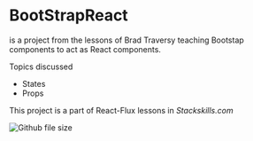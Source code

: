 # BootStrapReact

is a project from the lessons of Brad Traversy teaching Bootstap components
to act as React components.

Topics discussed
- States
- Props

This project is a part of React-Flux lessons in *Stackskills.com*


![Github file size](https://img.shields.io/github/size/webcaetano/craft/build/phaser-craft.min.js.svg)
